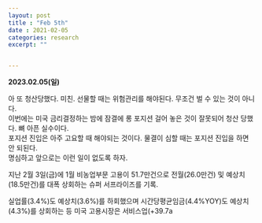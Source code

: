 ```yaml
---
layout: post
title : "Feb 5th"
date : 2021-02-05
categories: research
excerpt: ""


---
```



**2023.02.05(일)**



아 또 청산당했다. 미친. 선물할 때는 위험관리를 해야된다. 무조건 벌 수 있는 것이 아니다.   
이번에는 미국 금리결정하는 밤에 잠결에 롱 포지션 걸어 놓은 것이 잘못되어 청산 당했다. 뼈 아픈 실수이다.   
포지션 진입은 아주 고요할 때 해야되는 것이다. 물결이 심할 때는 포지션 진입을 하면 안 되된다.   
명심하고 앞으로는 이런 일이 없도록 하자.    





지난 2월 3일(금)에 1월 비농업부문 고용이 51.7만건으로 전월(26.0만건) 및 예상치(18.5만건)를 대폭 상회하는 슈퍼 서프라이즈를 기록.

실업률(3.4%)도 예상치(3.6%)를 하회했으며 시간당평균임금(4.4%YOY)도 예상치(4.3%)를 상회하는 등 미국 고용시장은 서비스업(+39.7a